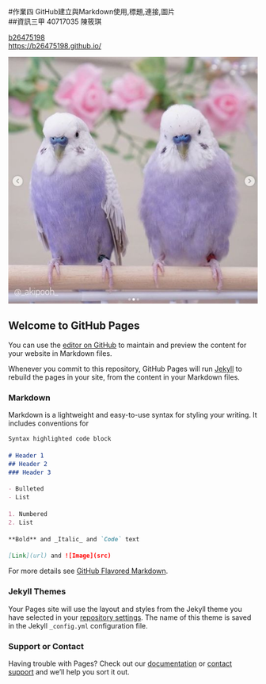 #作業四 GitHub建立與Markdown使用,標題,連接,圖片  
##資訊三甲 40717035 陳筱琪  

[b26475198](https://b26475198.github.io/)   
https://b26475198.github.io/   

![123](https://github.com/b26475198/b26475198.github.io/blob/main/a4d2a49762ee26ecaeb9d2e20c61e6cb.jpg)

## Welcome to GitHub Pages

You can use the [editor on GitHub](https://github.com/b26475198/b26475198.github.io/edit/main/README.md) to maintain and preview the content for your website in Markdown files.

Whenever you commit to this repository, GitHub Pages will run [Jekyll](https://jekyllrb.com/) to rebuild the pages in your site, from the content in your Markdown files.

### Markdown

Markdown is a lightweight and easy-to-use syntax for styling your writing. It includes conventions for

```markdown
Syntax highlighted code block

# Header 1
## Header 2
### Header 3

- Bulleted
- List

1. Numbered
2. List

**Bold** and _Italic_ and `Code` text

[Link](url) and ![Image](src)
```

For more details see [GitHub Flavored Markdown](https://guides.github.com/features/mastering-markdown/).

### Jekyll Themes

Your Pages site will use the layout and styles from the Jekyll theme you have selected in your [repository settings](https://github.com/b26475198/b26475198.github.io/settings). The name of this theme is saved in the Jekyll `_config.yml` configuration file.

### Support or Contact

Having trouble with Pages? Check out our [documentation](https://docs.github.com/categories/github-pages-basics/) or [contact support](https://support.github.com/contact) and we’ll help you sort it out.
